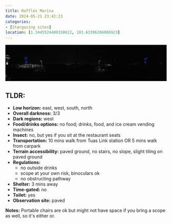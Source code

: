 ```yaml
---
title: Raffles Marina
date: 2024-05-21 23:42:23
categories: 
- [Stargazing sites]
location: [1.3445524400150612, 103.63396206008923]
---
```

<!DOCTYPE html>
<html lang="en">
<head>
    <meta charset="UTF-8">
    <meta name="viewport" content="width=device-width, initial-scale=1.0">
    <title>RafflesMarina</title>
</head>
<body>
    <img src="RafflesMarina/paranoma.jpg" alt="Panorama">
     <div>
        <h2>TLDR:</h2>
        <ul>
            <li><strong>Low horizon:</strong> east, west, south, north</li>
            <li><strong>Overall darkness:</strong> 3/3</li>
            <li><strong>Dark regions:</strong> west</li>
            <li><strong>Food/drinks options:</strong> no food; drinks, food, and ice cream vending machines</li>
            <li><strong>Insect:</strong> no, but yes if you sit at the restaurant seats</li>
            <li><strong>Transportation:</strong> 10 mins walk from Tuas Link station OR 5 mins walk from carpark</li>
            <li><strong>Terrain accessibility:</strong> paved ground, no stairs, no slope, slight tiling on paved ground</li>
            <li><strong>Regulations:</strong> 
            <ul>
                <li>no outside drinks</li>
                <li>scope at your own risk, binoculars ok</li>
                <li>no obstructing pathway</li>
            </ul>
            </li>
            <li><strong>Shelter:</strong> 3 mins away</li>
            <li><strong>Time-gated:</strong> no</li>
            <li><strong>Toilet:</strong> yes</li>
            <li><strong>Observation site:</strong> paved</li>
        </ul>
        <p><strong>Notes:</strong> Portable chairs are ok but might not have space if you bring a scope as well, so it's either or. </p>
    </div>
</body>
</html>

